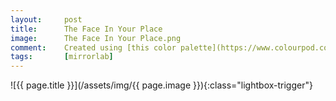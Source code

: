 ```yaml
---
layout:		post
title:		The Face In Your Place
image:		The Face In Your Place.png
comment:	Created using [this color palette](https://www.colourpod.com/post/620645508970643456/the-face-in-your-place-submitted-by-seesawsiya)
tags:		[mirrorlab]
---
```


<span class="lightbox-trigger">
![{{ page.title }}](/assets/img/{{ page.image }}){:class="lightbox-trigger"}
</span>
